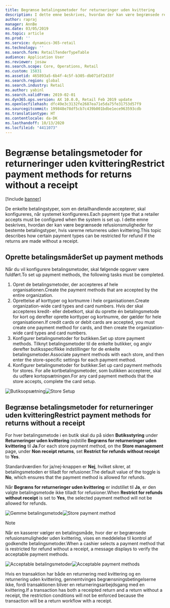 ```yaml
---
title: Begrænse betalingsmetoder for returneringer uden kvittering
description: I dette emne beskrives, hvordan der kan være begrænsede refusionsmuligheder for bestemte betalingstyper, hvis varerne returneres uden kvittering.
author: rapraj
manager: AnnBe
ms.date: 03/05/2019
ms.topic: article
ms.prod: ''
ms.service: dynamics-365-retail
ms.technology: ''
ms.search.form: RetailTenderTypeTable
audience: Application User
ms.reviewer: josaw
ms.search.scope: Core, Operations, Retail
ms.custom: 15831
ms.assetid: 465893a5-6b4f-4c5f-b305-db071df2d33f
ms.search.region: global
ms.search.industry: Retail
ms.author: yabinl
ms.search.validFrom: 2019-02-01
ms.dyn365.ops.version: AX 10.0.0, Retail Feb 2019 update
ms.openlocfilehash: dfc49e3c3132fe2687ea71e5da75fe31753d57f9
ms.sourcegitcommit: 199848e78df5cb7c439b001bdbe1ece963593cdb
ms.translationtype: HT
ms.contentlocale: da-DK
ms.lasthandoff: 10/13/2020
ms.locfileid: "4411073"
---
```

# <a name="restrict-payment-methods-for-returns-without-a-receipt"></a><span data-ttu-id="9a5ac-103">Begrænse betalingsmetoder for returneringer uden kvittering</span><span class="sxs-lookup"><span data-stu-id="9a5ac-103">Restrict payment methods for returns without a receipt</span></span>


[!include [banner](includes/banner.md)]

<span data-ttu-id="9a5ac-104">De enkelte betalingstyper, som en detailhandlende accepterer, skal konfigureres, når systemet konfigureres.</span><span class="sxs-lookup"><span data-stu-id="9a5ac-104">Each payment type that a retailer accepts must be configured when the system is set up.</span></span> <span data-ttu-id="9a5ac-105">I dette emne beskrives, hvordan der kan være begrænsede refusionsmuligheder for bestemte betalingstyper, hvis varerne returneres uden kvittering.</span><span class="sxs-lookup"><span data-stu-id="9a5ac-105">This topic describes how certain payment types can be restricted for refund if the returns are made without a receipt.</span></span>

## <a name="set-up-payment-methods"></a><span data-ttu-id="9a5ac-106">Oprette betalingsmåder</span><span class="sxs-lookup"><span data-stu-id="9a5ac-106">Set up payment methods</span></span>

<span data-ttu-id="9a5ac-107">Når du vil konfigurere betalingsmetoder, skal følgende opgaver være fuldført.</span><span class="sxs-lookup"><span data-stu-id="9a5ac-107">To set up payment methods, the following tasks must be completed.</span></span>
1. <span data-ttu-id="9a5ac-108">Opret de betalingsmetoder, der accepteres af hele organisationen.</span><span class="sxs-lookup"><span data-stu-id="9a5ac-108">Create the payment methods that are accepted by the entire organization.</span></span>
2. <span data-ttu-id="9a5ac-109">Oprettelse af korttyper og kortnumre i hele organisationen.</span><span class="sxs-lookup"><span data-stu-id="9a5ac-109">Create organization-wide card types and card numbers.</span></span> <span data-ttu-id="9a5ac-110">Hvis der skal accepteres kredit- eller debetkort, skal du oprette én betalingsmetode for kort og derefter oprette korttyper og kortnumre, der gælder for hele organisationen.</span><span class="sxs-lookup"><span data-stu-id="9a5ac-110">If credit cards or debit cards are accepted, you must create one payment method for cards, and then create the organization-wide card types and card numbers.</span></span>
3. <span data-ttu-id="9a5ac-111">Konfigurer betalingsmetoder for butikken.</span><span class="sxs-lookup"><span data-stu-id="9a5ac-111">Set up store payment methods.</span></span> <span data-ttu-id="9a5ac-112">Tilknyt betalingsmetoder til de enkelte butikker, og angiv derefter butiksspecifikke indstillinger for de enkelte betalingsmetoder.</span><span class="sxs-lookup"><span data-stu-id="9a5ac-112">Associate payment methods with each store, and then enter the store-specific settings for each payment method.</span></span>
4. <span data-ttu-id="9a5ac-113">Konfigurer betalingsmetoder for butikker.</span><span class="sxs-lookup"><span data-stu-id="9a5ac-113">Set up card payment methods for stores.</span></span> <span data-ttu-id="9a5ac-114">For alle kortbetalingsmetoder, som butikken accepterer, skal du udføre kortopsætningen.</span><span class="sxs-lookup"><span data-stu-id="9a5ac-114">For any card payment methods that the store accepts, complete the card setup.</span></span>

<span data-ttu-id="9a5ac-115">![Butiksopsætning](media/NoReceiptReturns1.png "Konfiguration af Retail Store")</span><span class="sxs-lookup"><span data-stu-id="9a5ac-115">![Store Setup](media/NoReceiptReturns1.png "Retail Store Setup")</span></span> 


## <a name="restrict-payment-methods-for-returns-without-a-receipt"></a><span data-ttu-id="9a5ac-116">Begrænse betalingsmetoder for returneringer uden kvittering</span><span class="sxs-lookup"><span data-stu-id="9a5ac-116">Restrict payment methods for returns without a receipt</span></span>

<span data-ttu-id="9a5ac-117">For hver betalingsmetode i en butik skal du på siden **Butiksstyring** under **Returneringer uden kvittering** indstille **Begræns for returneringer uden kvittering** til **Ja**.</span><span class="sxs-lookup"><span data-stu-id="9a5ac-117">For each store payment method, on the **Store management** page, under **Non receipt returns**, set **Restrict for refunds without receipt** to **Yes**.</span></span> 

<span data-ttu-id="9a5ac-118">Standardværdien for ja/nej-knappen er **Nej**, hvilket sikrer, at betalingsmetoden er tilladt for refusioner.</span><span class="sxs-lookup"><span data-stu-id="9a5ac-118">The default value of the toggle is **No**, which ensures that the payment method is allowed for refunds.</span></span> 

<span data-ttu-id="9a5ac-119">Når **Begræns for returneringer uden kvittering** er indstillet til **Ja**, er den valgte betalingsmetode ikke tilladt for refusioner.</span><span class="sxs-lookup"><span data-stu-id="9a5ac-119">When **Restrict for refunds without receipt** is set to **Yes**, the selected payment method will not be allowed for refunds.</span></span> 

<span data-ttu-id="9a5ac-120">![Gemme betalingsmetode](media/NoReceiptReturns3.png "Betalingsmetode for Retail Store")</span><span class="sxs-lookup"><span data-stu-id="9a5ac-120">![Store payment method](media/NoReceiptReturns3.png "Retail Store Payment Method")</span></span> 

> [!NOTE]
> <span data-ttu-id="9a5ac-121">Når en kasserer vælger en betalingsmåde, hvor der er begrænsede refusionsmuligheder uden kvittering, vises en meddelelse til kontrol af godkendte betalingsmetoder.</span><span class="sxs-lookup"><span data-stu-id="9a5ac-121">When a cashier selects a payment method that is restricted for refund without a receipt, a message displays to verify the acceptable payment methods.</span></span>

<span data-ttu-id="9a5ac-122">![Acceptable betalingsmetoder](media/NoReceiptReturns4.png "Acceptable betalingsmetoder")</span><span class="sxs-lookup"><span data-stu-id="9a5ac-122">![Acceptable payment methods](media/NoReceiptReturns4.png "Acceptable payment methods")</span></span> 

<span data-ttu-id="9a5ac-123">Hvis en transaktion har både en returnering med kvittering og en returnering uden kvittering, gennemtvinges begrænsningsbetingelserne ikke, fordi transaktionen bliver en returneringsarbejdsgang med en kvittering.</span><span class="sxs-lookup"><span data-stu-id="9a5ac-123">If a transaction has both a receipted return and a return without a receipt, the restriction conditions will not be enforced because the transaction will be a return workflow with a receipt.</span></span> 

